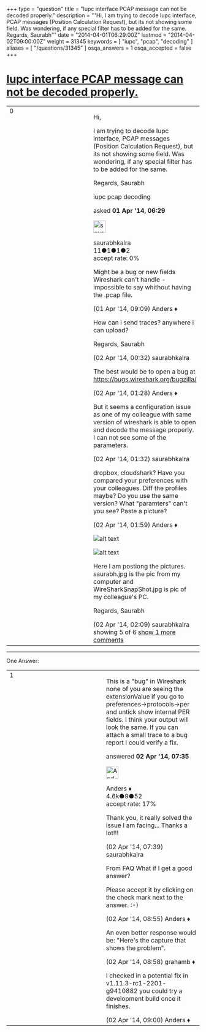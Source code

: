+++
type = "question"
title = "Iupc interface PCAP message can not be decoded properly."
description = '''Hi, I am trying to decode Iupc interface, PCAP messages (Position Calculation Request), but its not showing some field. Was wondering, if any special filter has to be added for the same. Regards, Saurabh'''
date = "2014-04-01T06:29:00Z"
lastmod = "2014-04-02T09:00:00Z"
weight = 31345
keywords = [ "iupc", "pcap", "decoding" ]
aliases = [ "/questions/31345" ]
osqa_answers = 1
osqa_accepted = false
+++

<div class="headNormal">

# [Iupc interface PCAP message can not be decoded properly.](/questions/31345/iupc-interface-pcap-message-can-not-be-decoded-properly)

</div>

<div id="main-body">

<div id="askform">

<table id="question-table" style="width:100%;"><colgroup><col style="width: 50%" /><col style="width: 50%" /></colgroup><tbody><tr class="odd"><td style="width: 30px; vertical-align: top"><div class="vote-buttons"><span id="post-31345-upvote" class="ajax-command post-vote up" rel="nofollow" title="I like this post (click again to cancel)"> </span><div id="post-31345-score" class="post-score" title="current number of votes">0</div><span id="post-31345-downvote" class="ajax-command post-vote down" rel="nofollow" title="I dont like this post (click again to cancel)"> </span> <span id="favorite-mark" class="ajax-command favorite-mark" rel="nofollow" title="mark/unmark this question as favorite (click again to cancel)"> </span><div id="favorite-count" class="favorite-count"></div></div></td><td><div id="item-right"><div class="question-body"><p>Hi,</p><p>I am trying to decode Iupc interface, PCAP messages (Position Calculation Request), but its not showing some field. Was wondering, if any special filter has to be added for the same.</p><p>Regards, Saurabh</p></div><div id="question-tags" class="tags-container tags"><span class="post-tag tag-link-iupc" rel="tag" title="see questions tagged &#39;iupc&#39;">iupc</span> <span class="post-tag tag-link-pcap" rel="tag" title="see questions tagged &#39;pcap&#39;">pcap</span> <span class="post-tag tag-link-decoding" rel="tag" title="see questions tagged &#39;decoding&#39;">decoding</span></div><div id="question-controls" class="post-controls"></div><div class="post-update-info-container"><div class="post-update-info post-update-info-user"><p>asked <strong>01 Apr '14, 06:29</strong></p><img src="https://secure.gravatar.com/avatar/313258c6096222395df57b12e1a1b37c?s=32&amp;d=identicon&amp;r=g" class="gravatar" width="32" height="32" alt="saurabhkalra&#39;s gravatar image" /><p><span>saurabhkalra</span><br />
<span class="score" title="11 reputation points">11</span><span title="1 badges"><span class="badge1">●</span><span class="badgecount">1</span></span><span title="1 badges"><span class="silver">●</span><span class="badgecount">1</span></span><span title="2 badges"><span class="bronze">●</span><span class="badgecount">2</span></span><br />
<span class="accept_rate" title="Rate of the user&#39;s accepted answers">accept rate:</span> <span title="saurabhkalra has no accepted answers">0%</span></p></div></div><div id="comments-container-31345" class="comments-container"><span id="31350"></span><div id="comment-31350" class="comment"><div id="post-31350-score" class="comment-score"></div><div class="comment-text"><p>Might be a bug or new fields Wireshark can't handle - impossible to say whithout having the .pcap file.</p></div><div id="comment-31350-info" class="comment-info"><span class="comment-age">(01 Apr '14, 09:09)</span> <span class="comment-user userinfo">Anders ♦</span></div></div><span id="31368"></span><div id="comment-31368" class="comment"><div id="post-31368-score" class="comment-score"></div><div class="comment-text"><p>How can i send traces? anywhere i can upload?</p><p>Regards, Saurabh</p></div><div id="comment-31368-info" class="comment-info"><span class="comment-age">(02 Apr '14, 00:32)</span> <span class="comment-user userinfo">saurabhkalra</span></div></div><span id="31369"></span><div id="comment-31369" class="comment"><div id="post-31369-score" class="comment-score"></div><div class="comment-text"><p>The best would be to open a bug at <a href="https://bugs.wireshark.org/bugzilla/">https://bugs.wireshark.org/bugzilla/</a></p></div><div id="comment-31369-info" class="comment-info"><span class="comment-age">(02 Apr '14, 01:28)</span> <span class="comment-user userinfo">Anders ♦</span></div></div><span id="31370"></span><div id="comment-31370" class="comment"><div id="post-31370-score" class="comment-score"></div><div class="comment-text"><p>But it seems a configuration issue as one of my colleague with same version of wireshark is able to open and decode the message properly. I can not see some of the parameters.</p></div><div id="comment-31370-info" class="comment-info"><span class="comment-age">(02 Apr '14, 01:32)</span> <span class="comment-user userinfo">saurabhkalra</span></div></div><span id="31372"></span><div id="comment-31372" class="comment"><div id="post-31372-score" class="comment-score"></div><div class="comment-text"><p>dropbox, cloudshark? Have you compared your preferences with your colleagues. Diff the profiles maybe? Do you use the same version? What "paramters" can't you see? Paste a picture?</p></div><div id="comment-31372-info" class="comment-info"><span class="comment-age">(02 Apr '14, 01:59)</span> <span class="comment-user userinfo">Anders ♦</span></div></div><span id="31373"></span><div id="comment-31373" class="comment not_top_scorer"><div id="post-31373-score" class="comment-score"></div><div class="comment-text"><p><img src="https://osqa-ask.wireshark.org/upfiles/saurabh.jpg" alt="alt text" /></p><p><img src="https://osqa-ask.wireshark.org/upfiles/WireSharkSnapShot.JPG" alt="alt text" /></p><p>Here I am postiong the pictures. saurabh.jpg is the pic from my computer and WireSharkSnapShot.jpg is pic of my colleague's PC.</p><p>Regards, Saurabh</p></div><div id="comment-31373-info" class="comment-info"><span class="comment-age">(02 Apr '14, 02:09)</span> <span class="comment-user userinfo">saurabhkalra</span></div></div></div><div id="comment-tools-31345" class="comment-tools"><span class="comments-showing"> showing 5 of 6 </span> <a href="#" class="show-all-comments-link">show 1 more comments</a></div><div class="clear"></div><div id="comment-31345-form-container" class="comment-form-container"></div><div class="clear"></div></div></td></tr></tbody></table>

------------------------------------------------------------------------

<div class="tabBar">

<span id="sort-top"></span>

<div class="headQuestions">

One Answer:

</div>

</div>

<span id="31392"></span>

<div id="answer-container-31392" class="answer">

<table style="width:100%;"><colgroup><col style="width: 50%" /><col style="width: 50%" /></colgroup><tbody><tr class="odd"><td style="width: 30px; vertical-align: top"><div class="vote-buttons"><span id="post-31392-upvote" class="ajax-command post-vote up" rel="nofollow" title="I like this post (click again to cancel)"> </span><div id="post-31392-score" class="post-score" title="current number of votes">1</div><span id="post-31392-downvote" class="ajax-command post-vote down" rel="nofollow" title="I dont like this post (click again to cancel)"> </span></div></td><td><div class="item-right"><div class="answer-body"><p>This is a "bug" in Wireshark none of you are seeing the extensionValue if you go to preferences-&gt;protocols-&gt;per and untick show internal PER fields. I think your output will look the same. If you can attach a small trace to a bug report I could verify a fix.</p></div><div class="answer-controls post-controls"></div><div class="post-update-info-container"><div class="post-update-info post-update-info-user"><p>answered <strong>02 Apr '14, 07:35</strong></p><img src="https://secure.gravatar.com/avatar/2d3d425a7a829209431fb38d326b53af?s=32&amp;d=identicon&amp;r=g" class="gravatar" width="32" height="32" alt="Anders&#39;s gravatar image" /><p><span>Anders ♦</span><br />
<span class="score" title="4578 reputation points"><span>4.6k</span></span><span title="9 badges"><span class="silver">●</span><span class="badgecount">9</span></span><span title="52 badges"><span class="bronze">●</span><span class="badgecount">52</span></span><br />
<span class="accept_rate" title="Rate of the user&#39;s accepted answers">accept rate:</span> <span title="Anders has 56 accepted answers">17%</span></p></img></div></div><div id="comments-container-31392" class="comments-container"><span id="31393"></span><div id="comment-31393" class="comment"><div id="post-31393-score" class="comment-score"></div><div class="comment-text"><p>Thank you, it really solved the issue I am facing... Thanks a lot!!!</p></div><div id="comment-31393-info" class="comment-info"><span class="comment-age">(02 Apr '14, 07:39)</span> <span class="comment-user userinfo">saurabhkalra</span></div></div><span id="31397"></span><div id="comment-31397" class="comment"><div id="post-31397-score" class="comment-score"></div><div class="comment-text"><p>From FAQ What if I get a good answer?</p><p>Please accept it by clicking on the check mark next to the answer. :-)</p></div><div id="comment-31397-info" class="comment-info"><span class="comment-age">(02 Apr '14, 08:55)</span> <span class="comment-user userinfo">Anders ♦</span></div></div><span id="31399"></span><div id="comment-31399" class="comment"><div id="post-31399-score" class="comment-score"></div><div class="comment-text"><p>An even better response would be: "Here's the capture that shows the problem".</p></div><div id="comment-31399-info" class="comment-info"><span class="comment-age">(02 Apr '14, 08:58)</span> <span class="comment-user userinfo">grahamb ♦</span></div></div><span id="31400"></span><div id="comment-31400" class="comment"><div id="post-31400-score" class="comment-score"></div><div class="comment-text"><p>I checked in a potential fix in v1.11.3-rc1-2201-g9410882 you could try a development build once it finishes.</p></div><div id="comment-31400-info" class="comment-info"><span class="comment-age">(02 Apr '14, 09:00)</span> <span class="comment-user userinfo">Anders ♦</span></div></div></div><div id="comment-tools-31392" class="comment-tools"></div><div class="clear"></div><div id="comment-31392-form-container" class="comment-form-container"></div><div class="clear"></div></div></td></tr></tbody></table>

</div>

<div class="paginator-container-left">

</div>

</div>

</div>

